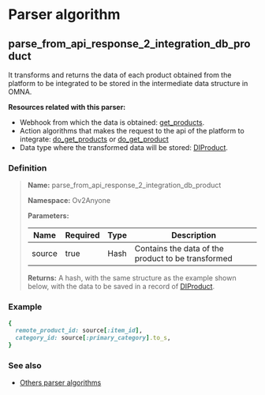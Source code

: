 # Parser algorithm
 
## parse_from_api_response_2_integration_db_product

It transforms and returns the data of each product obtained from the platform to be integrated to be stored in 
the intermediate data structure in OMNA.

**Resources related with this parser:**

* Webhook from which the data is obtained: [get_products](../webhooks/overview.md?id=get_products).
* Action algorithms that makes the request to the api of the platform to integrate:
  [do_get_products](../action-algorithms/do_get_products.md) or [do_get_product](../action-algorithms/do_get_product.md)
* Data type where the transformed data will be stored: [DIProduct](../data-types/DIProduct.md).
    
### Definition

> **Name:** parse_from_api_response_2_integration_db_product
> 
> **Namespace:** Ov2Anyone
>
> **Parameters:**
> 
> | Name | Required | Type | Description |
> | ---- | -------- | ---- | ----------- |
> | source | true | Hash | Contains the data of the product to be transformed |
>
> **Returns:** A hash, with the same structure as the example shown below, with the data to be saved in a record of [DIProduct](../data-types/DIProduct.md).

### Example
```ruby
{
  remote_product_id: source[:item_id],
  category_id: source[:primary_category].to_s,
}
```

### See also
* [Others parser algorithms](overview?id=parse_from_api_response_2_integration_db_product)
